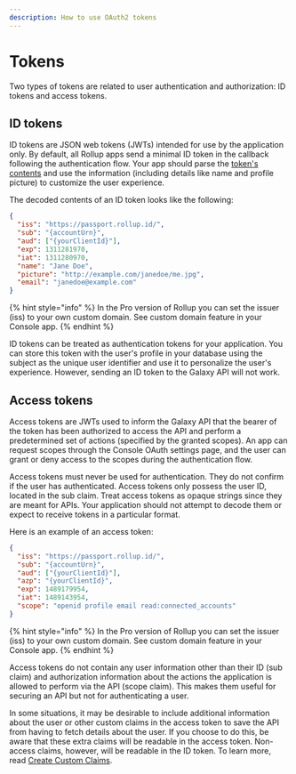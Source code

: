 ```yaml
---
description: How to use OAuth2 tokens
---
```


# Tokens

Two types of tokens are related to user authentication and authorization: ID tokens and access tokens.

## ID tokens

ID tokens are JSON web tokens (JWTs) intended for use by the application only. By default, all Rollup apps send a minimal ID token in the callback following the authentication flow. Your app should parse the [token's contents](https://openid.net/specs/openid-connect-core-1\_0.html#StandardClaims) and use the information (including details like name and profile picture) to customize the user experience.

The decoded contents of an ID token looks like the following:

```json
{
  "iss": "https://passport.rollup.id/",
  "sub": "{accountUrn}",
  "aud": ["{yourClientId}"],
  "exp": 1311281970,
  "iat": 1311280970,
  "name": "Jane Doe",
  "picture": "http://example.com/janedoe/me.jpg",
  "email": "janedoe@example.com"
}
```

{% hint style="info" %}
In the Pro version of Rollup you can set the issuer (iss) to your own custom domain. See custom domain feature in your Console app.
{% endhint %}

ID tokens can be treated as authentication tokens for your application. You can store this token with the user's profile in your database using the subject as the unique user identifier and use it to personalize the user's experience. However, sending an ID token to the Galaxy API will not work.

## Access tokens

Access tokens are JWTs used to inform the Galaxy API that the bearer of the token has been authorized to access the API and perform a predetermined set of actions (specified by the granted scopes). An app can request scopes through the Console OAuth settings page, and the user can grant or deny access to the scopes during the authentication flow.

Access tokens must never be used for authentication. They do not confirm if the user has authenticated. Access tokens only possess the user ID, located in the sub claim. Treat access tokens as opaque strings since they are meant for APIs. Your application should not attempt to decode them or expect to receive tokens in a particular format.

Here is an example of an access token:

```json
{
  "iss": "https://passport.rollup.id/",
  "sub": "{accountUrn}",
  "aud": ["{yourClientId}"],
  "azp": "{yourClientId}",
  "exp": 1489179954,
  "iat": 1489143954,
  "scope": "openid profile email read:connected_accounts"
}
```

{% hint style="info" %}
In the Pro version of Rollup you can set the issuer (iss) to your own custom domain. See custom domain feature in your Console app.
{% endhint %}

Access tokens do not contain any user information other than their ID (sub claim) and authorization information about the actions the application is allowed to perform via the API (scope claim). This makes them useful for securing an API but not for authenticating a user.

In some situations, it may be desirable to include additional information about the user or other custom claims in the access token to save the API from having to fetch details about the user. If you choose to do this, be aware that these extra claims will be readable in the access token. Non-access claims, however, will be readable in the ID token. To learn more, read [Create Custom Claims](custom-claims.md).
